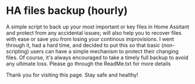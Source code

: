 # HA files backup (hourly)
A simple script to back up your most important or key files in Home Assitant and protect from any accidental issues; will also help you to recover files with ease or save you from losing your continous improvisions. I went through it, had a hard time, and decided to put this so that basic (non-scripting) users can have a simple mechanism to protect their changing files. Of course, it's always encouraged to take a timely full backup to avoid any ultimate loss. Please go through the ReadMe.txt for more details

Thank you for visiting this page. Stay safe and healthy!
